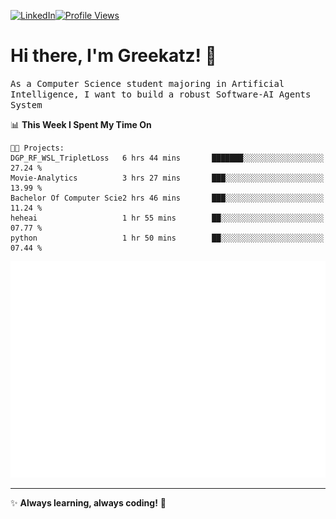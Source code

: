 [![LinkedIn](https://img.shields.io/badge/LinkedIn-0077B5?style=flat&logo=linkedin&logoColor=white)](https://www.linkedin.com/in/hungarbeit1912/)[![Profile Views](https://komarev.com/ghpvc/?username=Greekatz&color=blue&style=flat-square)](https://github.com/Greekatz)  


# Hi there, I'm Greekatz! 👋

<samp>As a Computer Science student majoring in Artificial Intelligence, I want to build a robust Software-AI Agents System<samp>


<!--START_SECTION:waka-->
📊 **This Week I Spent My Time On** 

```text
🐱‍💻 Projects: 
DGP_RF_WSL_TripletLoss   6 hrs 44 mins       ███████░░░░░░░░░░░░░░░░░░   27.24 % 
Movie-Analytics          3 hrs 27 mins       ███░░░░░░░░░░░░░░░░░░░░░░   13.99 % 
Bachelor Of Computer Scie2 hrs 46 mins       ███░░░░░░░░░░░░░░░░░░░░░░   11.24 % 
heheai                   1 hr 55 mins        ██░░░░░░░░░░░░░░░░░░░░░░░   07.77 % 
python                   1 hr 50 mins        ██░░░░░░░░░░░░░░░░░░░░░░░   07.44 % 
```


<!--END_SECTION:waka-->

![Full-year Contribution Calendar](https://github.com/Greekatz/Greekatz/blob/main/metrics.plugin.isocalendar.fullyear.svg)

---
✨ **Always learning, always coding!** 🚀
